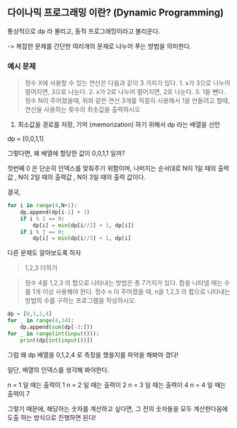 ## 다이나믹 프로그래밍 이란? (Dynamic Programming)

통상적으로 dp 라 불리고, 동적 프로그래밍이라고 불리운다.

-> 복잡한 문제를 간단한 여러개의 문재로 나누어 푸는 방법을 의미한다.

### 예시 문제

> 정수 X에 사용할 수 있는 연산은 다음과 같이 3 가지가 있다. 1. x가 3으로 나누어 떨어지면, 3으로 나눈다. 2. x가 2로 나누어 떨어지면, 2로 나눈다. 3. 1을 뺀다. 정수 N이 주어졌을때, 위와 같은 연산 3개를 적절히 사용해서 1을 만들려고 할때, 연산을 사용하는 횟수의 최솟값을 출력하시오

1. 최소값을 경로를 저장, 기억 (memorization) 하기 위해서 dp 라는 배열을 선언

dp = [0,0,1,1]

그렇다면, 왜 배열에 할당한 값이 0,0,1,1 일까?

첫번째 0 은 단순히 인덱스를 맞춰주기 위함이며, 나머지는 순서대로 N이 1일 때의 출력값 , N이 2일 때의 출력값 , N이 3일 때의 출력 값이다.

결국,

```python
for i in range(4,N+1):
    dp.append(dp[i-1] + 1)
    if i % 2 == 0:
        dp[i] = min(dp[i//2] + 1, dp[i])
    if i % 3 == 0:
        dp[i] = min(dp[i//3] + 1, dp[i]

```

다른 문제도 알아보도록 하자

> 1,2,3 더하기

> 정수 4를 1,2,3 의 합으로 나타내는 방법은 총 7가지가 있다. 합을 나타낼 때는 수를 1개 이상 사용해야 한다. 정수 n 이 주어졌을 때, n을 1,2,3 의 합으로 나타내는 방법의 수를 구하는 프로그램을 작성하시오.

```python
dp = [0,1,2,4]
for _ in range(4,14):
    dp.append(sum(dp[-3:]))
for _ in range(int(input())):
    print(dp[int(input())])
```

그럼 왜 dp 배열을 0,1,2,4 로 측정을 했을지를 파악을 해봐야 겠다!

일단, 배열의 인덱스를 생각해 봐야한다.

n = 1 일 때는 출력이 1
n = 2 일 때는 출력이 2
n = 3 일 때는 출력이 4
n = 4 일 때는 출력이 7

그렇기 때문에, 해당하는 숫자를 계산하고 싶다면, 그 전의 숫자들을 모두 계산한다음에 도출 하는 방식으로 진행하면 된다!
